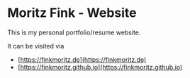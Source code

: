 # Moritz Fink - Website

This is my personal portfolio/resume website.

It can be visited via
- [https://finkmoritz.de](https://finkmoritz.de)
- [https://finkmoritz.github.io](https://finkmoritz.github.io)
